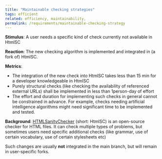 ```yaml
---
title: "Maintainable checking strategies"
tags: efficient
related: efficiency, maintainability,
permalink: /requirements/maintainable-checking-strategy
---
```


<div class="quality-requirement" markdown="1">

**Stimulus**: A user needs a specific kind of check currently not available in HtmlSC

**Reaction**: The new checking algorithm is implemented and integrated in (a fork of) HtmlSC.

**Metrics**: 

* The integration of the new check into HtmlSC takes less than 15 min for a developer knowledgeable in HtmlSC
* Purely structural checks (like checking the availability of referenced external URLs) shall be implemented in less than 1person-day of effort
* The effort and duration for implementing such checks in general cannot be constrained in advance. For example, checks needing artificial intelligence algorithms might need significant time to be implemented and tested.

**Background**: [HTMLSanityChecker](https://github.com/aim42/htmlSanityCheck) (short: HtmlSC) is an open-source checker for HTML files.
It can check multiple types of problems, but sometimes users need specific additional checks (like grammar, use of certain vocabulary, use of certain stylesheets etc)

Such changes are usually **not** integrated in the main branch, but will remain in user-specific forks.

</div><br>



